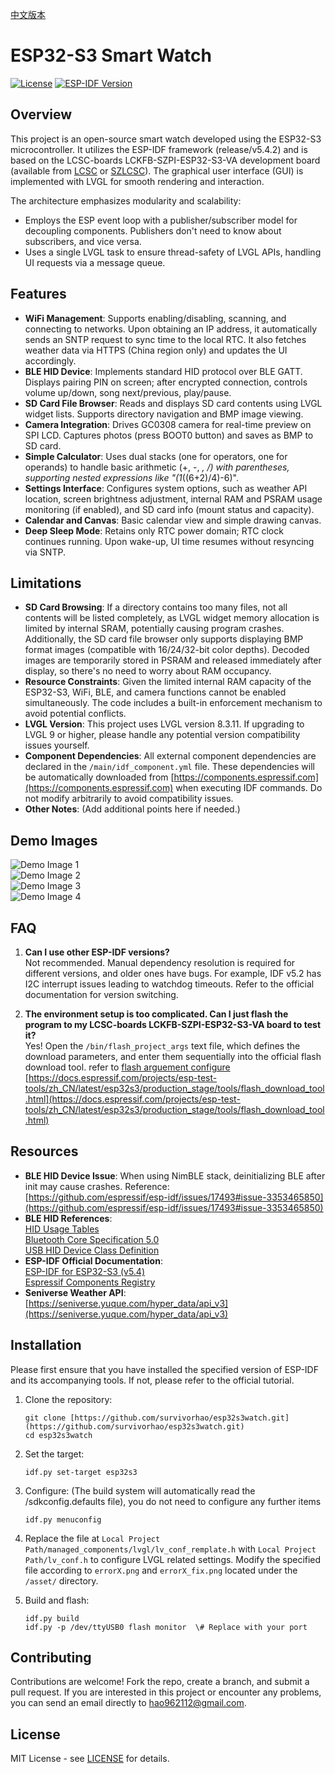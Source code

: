 [中文版本](README_CN.md)

# ESP32-S3 Smart Watch

[![License](https://img.shields.io/badge/license-MIT-blue.svg)](LICENSE)
[![ESP-IDF Version](https://img.shields.io/badge/ESP--IDF-release%2Fv5.4.2-green.svg)](https://github.com/espressif/esp-idf)

## Overview

This project is an open-source smart watch developed using the ESP32-S3 microcontroller. It utilizes the ESP-IDF framework (release/v5.4.2) and is based on the LCSC-boards LCKFB-SZPI-ESP32-S3-VA development board (available from [LCSC](https://www.lcsc.com/) or [SZLCSC](https://www.szlcsc.com/)). The graphical user interface (GUI) is implemented with LVGL for smooth rendering and interaction.

The architecture emphasizes modularity and scalability:
- Employs the ESP event loop with a publisher/subscriber model for decoupling components. Publishers don't need to know about subscribers, and vice versa.
- Uses a single LVGL task to ensure thread-safety of LVGL APIs, handling UI requests via a message queue.

## Features

- **WiFi Management**: Supports enabling/disabling, scanning, and connecting to networks. Upon obtaining an IP address, it automatically sends an SNTP request to sync time to the local RTC. It also fetches weather data via HTTPS (China region only) and updates the UI accordingly.
- **BLE HID Device**: Implements standard HID protocol over BLE GATT. Displays pairing PIN on screen; after encrypted connection, controls volume up/down, song next/previous, play/pause.
- **SD Card File Browser**: Reads and displays SD card contents using LVGL widget lists. Supports directory navigation and BMP image viewing.
- **Camera Integration**: Drives GC0308 camera for real-time preview on SPI LCD. Captures photos (press BOOT0 button) and saves as BMP to SD card.
- **Simple Calculator**: Uses dual stacks (one for operators, one for operands) to handle basic arithmetic (+, -, *, /) with parentheses, supporting nested expressions like "(1*((6+2)/4)-6)".
- **Settings Interface**: Configures system options, such as weather API location, screen brightness adjustment, internal RAM and PSRAM usage monitoring (if enabled), and SD card info (mount status and capacity).
- **Calendar and Canvas**: Basic calendar view and simple drawing canvas.
- **Deep Sleep Mode**: Retains only RTC power domain; RTC clock continues running. Upon wake-up, UI time resumes without resyncing via SNTP.

## Limitations

- **SD Card Browsing**: If a directory contains too many files, not all contents will be listed completely, as LVGL widget memory allocation is limited by internal SRAM, potentially causing program crashes. Additionally, the SD card file browser only supports displaying BMP format images (compatible with 16/24/32-bit color depths). Decoded images are temporarily stored in PSRAM and released immediately after display, so there's no need to worry about RAM occupancy.
- **Resource Constraints**: Given the limited internal RAM capacity of the ESP32-S3, WiFi, BLE, and camera functions cannot be enabled simultaneously. The code includes a built-in enforcement mechanism to avoid potential conflicts.
- **LVGL Version**: This project uses LVGL version 8.3.11. If upgrading to LVGL 9 or higher, please handle any potential version compatibility issues yourself.
- **Component Dependencies**: All external component dependencies are declared in the `/main/idf_component.yml` file. These dependencies will be automatically downloaded from [https://components.espressif.com](https://components.espressif.com) when executing IDF commands. Do not modify arbitrarily to avoid compatibility issues.
- **Other Notes**: (Add additional points here if needed.)

## Demo Images

![Demo Image 1](asset/demo1.jpg)  
![Demo Image 2](asset/demo2.jpg)  
![Demo Image 3](asset/demo3.jpg)  
![Demo Image 4](asset/demo4.jpg)

## FAQ

1. **Can I use other ESP-IDF versions?**  
   Not recommended. Manual dependency resolution is required for different versions, and older ones have bugs. For example, IDF v5.2 has I2C interrupt issues leading to watchdog timeouts. Refer to the official documentation for version switching.

2. **The environment setup is too complicated. Can I just flash the program to my LCSC-boards LCKFB-SZPI-ESP32-S3-VA board to test it?**  
   Yes! Open the `/bin/flash_project_args` text file, which defines the download parameters, and enter them sequentially into the official flash download tool. refer to [flash arguement configure](asset/flash_download.png)
   [https://docs.espressif.com/projects/esp-test-tools/zh_CN/latest/esp32s3/production_stage/tools/flash_download_tool.html](https://docs.espressif.com/projects/esp-test-tools/zh_CN/latest/esp32s3/production_stage/tools/flash_download_tool.html)

## Resources

- **BLE HID Device Issue**: When using NimBLE stack, deinitializing BLE after init may cause crashes. Reference:  
  [https://github.com/espressif/esp-idf/issues/17493#issue-3353465850](https://github.com/espressif/esp-idf/issues/17493#issue-3353465850)
- **BLE HID References**:  
  [HID Usage Tables](https://usb.org/document-library/hid-usage-tables-16)  
  [Bluetooth Core Specification 5.0](https://www.bluetooth.com/specifications/specs/core-specification-5-0/)  
  [USB HID Device Class Definition](https://www.usb.org/document-library/device-class-definition-hid-111)
- **ESP-IDF Official Documentation**:  
  [ESP-IDF for ESP32-S3 (v5.4)](https://docs.espressif.com/projects/esp-idf/zh_CN/release-v5.4/esp32s3/index.html)  
  [Espressif Components Registry](https://components.espressif.com/)
- **Seniverse Weather API**:  
  [https://seniverse.yuque.com/hyper_data/api_v3](https://seniverse.yuque.com/hyper_data/api_v3)


## Installation

Please first ensure that you have installed the specified version of ESP-IDF and its accompanying tools. If not, please refer to the official tutorial.

1. Clone the repository:
   ```
   git clone [https://github.com/survivorhao/esp32s3watch.git](https://github.com/survivorhao/esp32s3watch.git)
   cd esp32s3watch
   ```

2. Set the target:
   ```
   idf.py set-target esp32s3
   ```

3. Configure: (The build system will automatically read the /sdkconfig.defaults file), you do not need to configure any further items
   ```
   idf.py menuconfig

   ```

4. Replace the file at `Local Project Path/managed_components/lvgl/lv_conf_remplate.h` with `Local Project Path/lv_conf.h` to configure LVGL related settings.
Modify the specified file according to `errorX.png` and `errorX_fix.png` located under the `/asset/` directory.

5. Build and flash:
   ```
   idf.py build
   idf.py -p /dev/ttyUSB0 flash monitor  \# Replace with your port
   ```

## Contributing

Contributions are welcome! Fork the repo, create a branch, and submit a pull request.
If you are interested in this project or encounter any problems, you can send an email directly to hao962112@gmail.com.
## License

MIT License - see [LICENSE](LICENSE) for details.
